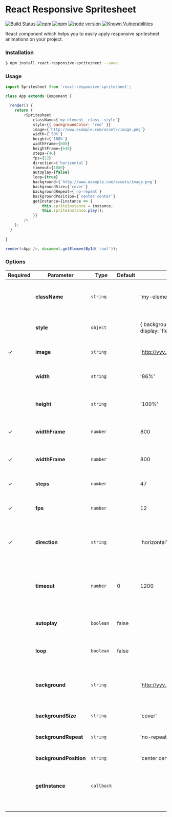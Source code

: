 # React Responsive Spritesheet
[![Build Status](https://travis-ci.org/danilosetra/react-responsive-spritesheet.svg?branch=master)](https://travis-ci.org/danilosetra/react-responsive-spritesheet) [![npm](https://img.shields.io/npm/l/react-responsive-spritesheet.svg)](https://npmjs.org/package/react-responsive-spritesheet) [![npm](https://img.shields.io/npm/v/react-responsive-spritesheet.svg)](https://npmjs.org/package/react-responsive-spritesheet) [![node version](https://img.shields.io/badge/node.js-%3E=_0.10-green.svg?style=flat-square)](http://nodejs.org/download/) [![Known Vulnerabilities](https://snyk.io/test/github/danilosetra/react-responsive-spritesheet/badge.svg)](https://snyk.io/test/github/danilosetra/react-responsive-spritesheet)

React component which helps you to easily apply responsive spritesheet animations on your project.

### Installation

```bash
$ npm install react-responsive-spritesheet --save
```

### Usage

```javascript
import Spritesheet from 'react-responsive-spritesheet';

class App extends Component {

  render() {
    return (
        <Spritesheet
            className={`my-element__class--style`}
            style={{ backgroundColor: 'red' }}
            image={`http://www.example.com/assets/image.png`}
            width={`50%`}
            height={`100%`}
            widthFrame={800}
            heightFrame={648}
            steps={46}
            fps={12}
            direction={`horizontal`}
            timeout={1800}
            autoplay={false}
            loop={true}
            background={`http://www.example.com/assets/image.png`}
            backgroundSize={`cover`}
            backgroundRepeat={`no-repeat`}
            backgroundPosition={`center center`}
            getInstance={instance => {
                this.spriteInstance = instance;
                this.spriteInstance.play();
            }}
        />
    );
  }
  
}

render(<App />, document.getElementById('root'));
```

### Options

| Required | Parameter | Type | Default | Example | Description |
| ------------ | ------------ | ------------ | ------------ | ------------ | ------------ |
|   | **className** | `string` |   | 'my-element__class--style' | *Apply a classname for spritehseet container* |
|   | **style** | `object` |   | { backgroundColor: 'red', display: 'flex' } | *Apply inline style for spritehseet container* |
| &#10003; | **image** | `string` |   | 'http://yyy.com/image.png' | *URL or path for image to animate* |
|   | **width** | `string` |   | '86%' | *Final rendered spritesheet width*
|   | **height** | `string` |   | '100%' | *Final rendered spritesheet height*
| &#10003; | **widthFrame** | `number` |   | 800 | *Original width of each frame, in pixels*
| &#10003; | **widthFrame** | `number` |   | 800 | *Original width of each frame, in pixels*
| &#10003; | **steps** | `number` |   | 47 | *Total frames / steps animation*
| &#10003; | **fps** | `number` |   | 12 | *Velocity / Animation frames per second*
| &#10003; | **direction** | `string` |   | 'horizontal' | *'horizontal' or 'vertical' frames direction positioning at sprite image*
|   | **timeout** | `number` | 0 | 1200 | *Delay for start animating. The '**autoplay**' option must be **true***
|   | **autoplay** | `boolean` | false |   | *Determines if animation starts automatically*
|   | **loop** | `boolean` | false |   | *Determines if animation replay on end*
|   | **background** | `string` |   | 'http://yyy.com/background.png' | *URL or path for background image placed behind animation*
|   | **backgroundSize** | `string` |   | 'cover' | *Style for background image*
|   | **backgroundRepeat** | `string` |   | 'no-repeat' | *Style for background image*
|   | **backgroundPosition** | `string` |   | 'center center' | *Style for background image*
|   | **getInstance** | `callback` |   | | *Return callback instance for spritesheet controls*
|   |   |   |   |   | wqe |